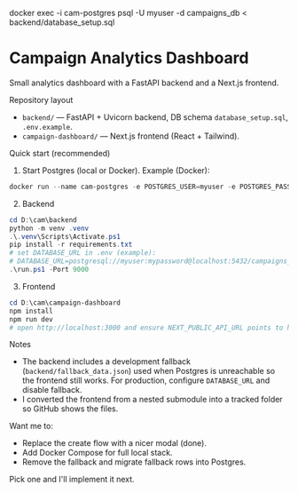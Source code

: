 docker exec -i cam-postgres psql -U myuser -d campaigns_db < backend/database_setup.sql
# Campaign Analytics Dashboard

Small analytics dashboard with a FastAPI backend and a Next.js frontend.

Repository layout

- `backend/` — FastAPI + Uvicorn backend, DB schema `database_setup.sql`, `.env.example`.
- `campaign-dashboard/` — Next.js frontend (React + Tailwind).

Quick start (recommended)

1) Start Postgres (local or Docker). Example (Docker):

```powershell
docker run --name cam-postgres -e POSTGRES_USER=myuser -e POSTGRES_PASSWORD=mypassword -e POSTGRES_DB=campaigns_db -p 5432:5432 -d postgres:15
```

2) Backend

```powershell
cd D:\cam\backend
python -m venv .venv
.\.venv\Scripts\Activate.ps1
pip install -r requirements.txt
# set DATABASE_URL in .env (example):
# DATABASE_URL=postgresql://myuser:mypassword@localhost:5432/campaigns_db
.\run.ps1 -Port 9000
```

3) Frontend

```powershell
cd D:\cam\campaign-dashboard
npm install
npm run dev
# open http://localhost:3000 and ensure NEXT_PUBLIC_API_URL points to http://localhost:9000 in .env.local
```

Notes

- The backend includes a development fallback (`backend/fallback_data.json`) used when Postgres is unreachable so the frontend still works. For production, configure `DATABASE_URL` and disable fallback.
- I converted the frontend from a nested submodule into a tracked folder so GitHub shows the files.

Want me to:
- Replace the create flow with a nicer modal (done).
- Add Docker Compose for full local stack.
- Remove the fallback and migrate fallback rows into Postgres.

Pick one and I'll implement it next.
